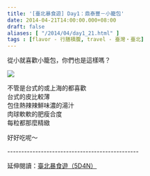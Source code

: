 ```yaml
---
title: '[臺北暴食遊] Day1：鼎泰豐－小籠包'
date: 2014-04-21T14:00:00.000+08:00
draft: false
aliases: [ "/2014/04/day1_21.html" ]
tags : [flavor - 行膳積腹, travel - 臺灣・臺北]
---
```


從小就喜歡小籠包，你們也是這樣嗎？  

![](/images/taipei1b.jpg)

不管是台式的或上海的都喜歡  
台式的皮比較薄  
包住熱辣辣鮮味濃的湯汁  
肉球軟軟的肥瘦合度  
每粒都那麼精緻  
  
好好吃呢～  
  
\-----------------------------------------------  
  
延伸閱讀：[臺北暴食遊（5D4N）](https://hidie.net/taipei5d4n/)
